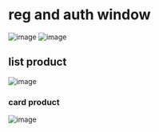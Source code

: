 # reg and auth window
![image](https://github.com/avan2urist/MarketPlace/assets/156675394/44982973-7099-489e-b24d-91f372875149)
![image](https://github.com/avan2urist/MarketPlace/assets/156675394/491c4a61-ed36-400e-9350-69834a361d07)

## list product 

![image](https://github.com/avan2urist/MarketPlace/assets/156675394/696cfb75-7b33-409e-8117-1eb9dc33ad34)

### card product

![image](https://github.com/avan2urist/MarketPlace/assets/156675394/7a87ebd1-0143-476d-82be-2e6edb75fc53)

